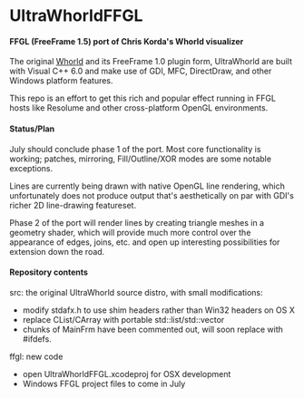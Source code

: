 UltraWhorldFFGL
===========

#### FFGL (FreeFrame 1.5) port of Chris Korda's Whorld visualizer

The original [Whorld](http://whorld.sourceforge.net) and its FreeFrame 1.0 plugin form, UltraWhorld are built with Visual C++ 6.0 and 
make use of GDI, MFC, DirectDraw, and other Windows platform features.

This repo is an effort to get this rich and popular effect running in FFGL hosts
like Resolume and other cross-platform OpenGL environments.

#### Status/Plan

July should conclude phase 1 of the port. Most core functionality is working; patches, 
mirroring, Fill/Outline/XOR modes are some notable exceptions.

Lines are currently being drawn with native OpenGL line rendering, which unfortunately
does not produce output that's aesthetically on par with GDI's richer 2D line-drawing featureset.

Phase 2 of the port will render lines by creating triangle meshes in a geometry 
shader, which will provide much more control over the appearance of edges, joins, etc. 
and open up interesting possibilities for extension down the road.

#### Repository contents

src: the original UltraWhorld source distro, with small modifications:
* modify stdafx.h to use shim headers rather than Win32 headers on OS X
* replace CList/CArray with portable std::list/std::vector
* chunks of MainFrm have been commented out, will soon replace with #ifdefs.

ffgl: new code
* open UltraWhorldFFGL.xcodeproj for OSX development
* Windows FFGL project files to come in July


